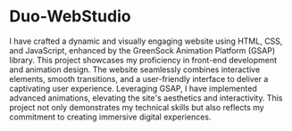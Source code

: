 # Duo-WebStudio
I have crafted a dynamic and visually engaging website using HTML, CSS, and JavaScript, enhanced by the GreenSock Animation Platform (GSAP) library. 
This project showcases my proficiency in front-end development and animation design. 
The website seamlessly combines interactive elements, smooth transitions, and a user-friendly interface to deliver a captivating user experience. 
Leveraging GSAP, I have implemented advanced animations, elevating the site's aesthetics and interactivity. 
This project not only demonstrates my technical skills but also reflects my commitment to creating immersive digital experiences.


